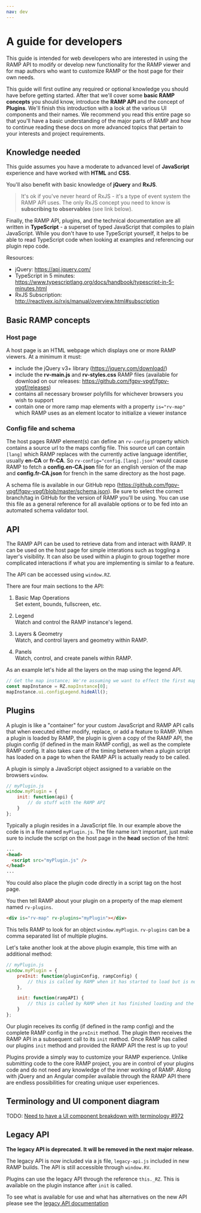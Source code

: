 ```yaml
---
nav: dev
---
```


# A guide for developers

This guide is intended for web developers who are interested in using the RAMP API to modify or develop new functionality for the RAMP viewer and for map authors who want to customize RAMP or the host page for their own needs.

This guide will first outline any required or optional knowledge you should have before getting started. After that we'll cover some **basic RAMP concepts** you should know, introduce the **RAMP API** and the concept of **Plugins**. We'll finish this introduction with a look at the various UI components and their names. We recommend you read this entire page so that you'll have a basic understanding of the major parts of RAMP and how to continue reading these docs on more advanced topics that pertain to your interests and project requirements.

## Knowledge needed

This guide assumes you have a moderate to advanced level of **JavaScript** experience and have worked with **HTML** and **CSS**.

You'll also benefit with basic knowledge of **jQuery** and **RxJS**.

> It's ok if you've never heard of RxJS - it's a type of event system the RAMP API uses. The only RxJS concept you need to know is **subscribing to observables** (see link below).

Finally, the RAMP API, plugins, and the technical documentation are all written in **TypeScript** - a superset of typed JavaScript that compiles to plain JavaScript. While you don't have to use TypeScript yourself, it helps to be able to read TypeScript code when looking at examples and referencing our plugin repo code.

Resources:

- jQuery: https://api.jquery.com/
- TypeScript in 5 minutes: https://www.typescriptlang.org/docs/handbook/typescript-in-5-minutes.html
- RxJS Subscription: http://reactivex.io/rxjs/manual/overview.html#subscription

## Basic RAMP concepts

### Host page

A host page is an HTML webpage which displays one or more RAMP viewers. At a minimum it must:
- include the jQuery v3+ library (https://jquery.com/download/)
- include the **rv-main.js** and **rv-styles.css** RAMP files (available for download on our releases: https://github.com/fgpv-vpgf/fgpv-vpgf/releases)
- contains all necessary browser polyfills for whichever browsers you wish to support
- contain one or more ramp map elements with a property `is="rv-map"` which RAMP uses as an element locator to initialize a viewer instance


### Config file and schema

The host pages RAMP element(s) can define an `rv-config` property which contains a source url to the maps config file. This source url can contain `[lang]` which RAMP replaces with the currently active language identifier, usually **en-CA** or **fr-CA**. So `rv-config="config.[lang].json"` would cause RAMP to fetch a **config.en-CA.json** file for an english version of the map and **config.fr-CA.json** for french in the same directory as the host page.

A schema file is available in our GitHub repo (https://github.com/fgpv-vpgf/fgpv-vpgf/blob/master/schema.json). Be sure to select the correct branch/tag in GitHub for the version of RAMP you'll be using. You can use this file as a general reference for all available options or to be fed into an automated schema validator tool.


## API

The RAMP API can be used to retrieve data from and interact with RAMP. It can be used on the host page for simple interations such as toggling a layer's visibility.
It can also be used within a plugin to group together more complicated interactions if what you are implementing is similar to a feature.

The API can be accessed using `window.RZ`.

There are four main sections to the API:

1. Basic Map Operations<br/>
Set extent, bounds, fullscreen, etc.

2. Legend<br/>
Watch and control the RAMP instance's legend.

3. Layers & Geometry<br/>
Watch, and control layers and geometry within RAMP.

4. Panels<br/>
Watch, control, and create panels within RAMP.

As an example let's hide all the layers on the map using the legend API.
```js
// Get the map instance; We're assuming we want to effect the first map on the page
const mapInstance = RZ.mapInstance[0];
mapInstance.ui.configLegend.hideAll();
```

## Plugins

A plugin is like a "container" for your custom JavaScript and RAMP API calls that when executed either modify, replace, or add a feature to RAMP. When a plugin is loaded by RAMP, the plugin is given a copy of the RAMP API, the plugin config (if defined in the main RAMP config), as well as the complete RAMP config. It also takes care of the timing between when a plugin script has loaded on a page to when the RAMP API is actually ready to be called.

A plugin is simply a JavaScript object assigned to a variable on the browsers `window`.

```js
// myPlugin.js
window.myPlugin = {
    init: function(api) {
        // do stuff with the RAMP API
    }
};
```

Typically a plugin resides in a JavaScript file. In our example above the code is in a file named `myPlugin.js`. The file name isn't important, just make sure to include the script on the host page in the **head** section of the html:

```html
...
<head>
  <script src="myPlugin.js" />
</head>
...
```

You could also place the plugin code directly in a script tag on the host page.

You then tell RAMP about your plugin on a property of the map element named `rv-plugins`.

```html
<div is="rv-map" rv-plugins="myPlugin"></div>
```

This tells RAMP to look for an object `window.myPlugin`. `rv-plugins` can be a comma separated list of multiple plugins.

Let's take another look at the above plugin example, this time with an additional method:

```js
// myPlugin.js
window.myPlugin = {
    preInit: function(pluginConfig, rampConfig) {
        // this is called by RAMP when it has started to load but is not yet ready
    },

    init: function(rampAPI) {
        // this is called by RAMP when it has finished loading and the RAMP api is ready
    }
};
```

Our plugin receives its config (if defined in the ramp config) and the complete RAMP config in the `preInit` method. The plugin then receives the RAMP API in a subsequent call to its `init` method. Once RAMP has called our plugins `init` method and provided the RAMP API the rest is up to you!

Plugins provide a simply way to customize your RAMP experience. Unlike submitting code to the core RAMP project, you are in control of your plugins code and do not need any knowledge of the inner working of RAMP. Along with jQuery and an Angular compiler available through the RAMP API there are endless possibilities for creating unique user experiences.


## Terminology and UI component diagram

TODO: [Need to have a UI component breakdown with terminology #972](https://github.com/fgpv-vpgf/fgpv-vpgf/issues/972)

## Legacy API

**The legacy API is deprecated. It will be removed in the next major release.**

The legacy API is now included via a js file, `legacy-api.js` included in new RAMP builds. The API is still accessible through `window.RV`.

Plugins can use the legacy API through the reference `this._RZ`. This is available on the plugin instance after `init` is called.

To see what is available for use and what has alternatives on the new API please see the [legacy API documentation](/developer/legacy_api)